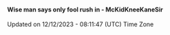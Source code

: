 #### Wise man says only fool rush in - McKidKneeKaneSir
Updated on 12/12/2023 - 08:11:47 (UTC) Time Zone
